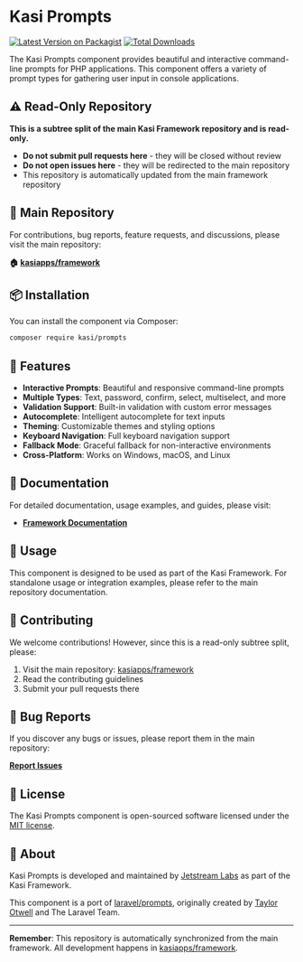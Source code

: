 # Kasi Prompts

[![Latest Version on Packagist](https://img.shields.io/packagist/v/kasi/prompts.svg?style=flat)](https://packagist.org/packages/kasi/prompts)
[![Total Downloads](https://img.shields.io/packagist/dt/kasi/prompts.svg?style=flat)](https://packagist.org/packages/kasi/prompts)

The Kasi Prompts component provides beautiful and interactive command-line prompts for PHP applications. This component offers a variety of prompt types for gathering user input in console applications.

## ⚠️ Read-Only Repository

**This is a subtree split of the main Kasi Framework repository and is read-only.**

- **Do not submit pull requests here** - they will be closed without review
- **Do not open issues here** - they will be redirected to the main repository
- This repository is automatically updated from the main framework repository

## 📍 Main Repository

For contributions, bug reports, feature requests, and discussions, please visit the main repository:

**🏠 [kasiapps/framework](https://github.com/kasiapps/framework)**

## 📦 Installation

You can install the component via Composer:

```bash
composer require kasi/prompts
```

## 🚀 Features

- **Interactive Prompts**: Beautiful and responsive command-line prompts
- **Multiple Types**: Text, password, confirm, select, multiselect, and more
- **Validation Support**: Built-in validation with custom error messages
- **Autocomplete**: Intelligent autocomplete for text inputs
- **Theming**: Customizable themes and styling options
- **Keyboard Navigation**: Full keyboard navigation support
- **Fallback Mode**: Graceful fallback for non-interactive environments
- **Cross-Platform**: Works on Windows, macOS, and Linux

## 📖 Documentation

For detailed documentation, usage examples, and guides, please visit:

- **[Framework Documentation](https://docs.kasiapp.com)**

## 🔧 Usage

This component is designed to be used as part of the Kasi Framework. For standalone usage or integration examples, please refer to the main repository documentation.

## 🤝 Contributing

We welcome contributions! However, since this is a read-only subtree split, please:

1. Visit the main repository: [kasiapps/framework](https://github.com/kasiapps/framework)
2. Read the contributing guidelines
3. Submit your pull requests there

## 🐛 Bug Reports

If you discover any bugs or issues, please report them in the main repository:

**[Report Issues](https://github.com/kasiapps/framework/issues)**

## 📄 License

The Kasi Prompts component is open-sourced software licensed under the [MIT license](LICENSE.md).

## 🏢 About

Kasi Prompts is developed and maintained by [Jetstream Labs](https://jetstreamlabs.com) as part of the Kasi Framework.

This component is a port of [laravel/prompts](https://github.com/laravel/prompts), originally created by [Taylor Otwell](https://github.com/taylorotwell) and The Laravel Team.

---

**Remember**: This repository is automatically synchronized from the main framework. All development happens in [kasiapps/framework](https://github.com/kasiapps/framework).
